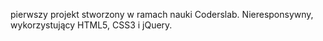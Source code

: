 pierwszy projekt stworzony w ramach nauki Coderslab.
Nieresponsywny, wykorzystujący HTML5, CSS3 i jQuery.
